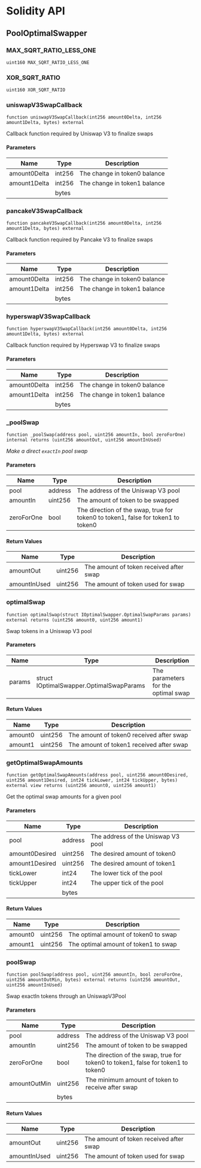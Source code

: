 # Solidity API

## PoolOptimalSwapper

### MAX_SQRT_RATIO_LESS_ONE

```solidity
uint160 MAX_SQRT_RATIO_LESS_ONE
```

### XOR_SQRT_RATIO

```solidity
uint160 XOR_SQRT_RATIO
```

### uniswapV3SwapCallback

```solidity
function uniswapV3SwapCallback(int256 amount0Delta, int256 amount1Delta, bytes) external
```

Callback function required by Uniswap V3 to finalize swaps

#### Parameters

| Name | Type | Description |
| ---- | ---- | ----------- |
| amount0Delta | int256 | The change in token0 balance |
| amount1Delta | int256 | The change in token1 balance |
|  | bytes |  |

### pancakeV3SwapCallback

```solidity
function pancakeV3SwapCallback(int256 amount0Delta, int256 amount1Delta, bytes) external
```

Callback function required by Pancake V3 to finalize swaps

#### Parameters

| Name | Type | Description |
| ---- | ---- | ----------- |
| amount0Delta | int256 | The change in token0 balance |
| amount1Delta | int256 | The change in token1 balance |
|  | bytes |  |

### hyperswapV3SwapCallback

```solidity
function hyperswapV3SwapCallback(int256 amount0Delta, int256 amount1Delta, bytes) external
```

Callback function required by Hyperswap V3 to finalize swaps

#### Parameters

| Name | Type | Description |
| ---- | ---- | ----------- |
| amount0Delta | int256 | The change in token0 balance |
| amount1Delta | int256 | The change in token1 balance |
|  | bytes |  |

### _poolSwap

```solidity
function _poolSwap(address pool, uint256 amountIn, bool zeroForOne) internal returns (uint256 amountOut, uint256 amountInUsed)
```

_Make a direct `exactIn` pool swap_

#### Parameters

| Name | Type | Description |
| ---- | ---- | ----------- |
| pool | address | The address of the Uniswap V3 pool |
| amountIn | uint256 | The amount of token to be swapped |
| zeroForOne | bool | The direction of the swap, true for token0 to token1, false for token1 to token0 |

#### Return Values

| Name | Type | Description |
| ---- | ---- | ----------- |
| amountOut | uint256 | The amount of token received after swap |
| amountInUsed | uint256 | The amount of token used for swap |

### optimalSwap

```solidity
function optimalSwap(struct IOptimalSwapper.OptimalSwapParams params) external returns (uint256 amount0, uint256 amount1)
```

Swap tokens in a Uniswap V3 pool

#### Parameters

| Name | Type | Description |
| ---- | ---- | ----------- |
| params | struct IOptimalSwapper.OptimalSwapParams | The parameters for the optimal swap |

#### Return Values

| Name | Type | Description |
| ---- | ---- | ----------- |
| amount0 | uint256 | The amount of token0 received after swap |
| amount1 | uint256 | The amount of token1 received after swap |

### getOptimalSwapAmounts

```solidity
function getOptimalSwapAmounts(address pool, uint256 amount0Desired, uint256 amount1Desired, int24 tickLower, int24 tickUpper, bytes) external view returns (uint256 amount0, uint256 amount1)
```

Get the optimal swap amounts for a given pool

#### Parameters

| Name | Type | Description |
| ---- | ---- | ----------- |
| pool | address | The address of the Uniswap V3 pool |
| amount0Desired | uint256 | The desired amount of token0 |
| amount1Desired | uint256 | The desired amount of token1 |
| tickLower | int24 | The lower tick of the pool |
| tickUpper | int24 | The upper tick of the pool |
|  | bytes |  |

#### Return Values

| Name | Type | Description |
| ---- | ---- | ----------- |
| amount0 | uint256 | The optimal amount of token0 to swap |
| amount1 | uint256 | The optimal amount of token1 to swap |

### poolSwap

```solidity
function poolSwap(address pool, uint256 amountIn, bool zeroForOne, uint256 amountOutMin, bytes) external returns (uint256 amountOut, uint256 amountInUsed)
```

Swap exactIn tokens through an UniswapV3Pool

#### Parameters

| Name | Type | Description |
| ---- | ---- | ----------- |
| pool | address | The address of the Uniswap V3 pool |
| amountIn | uint256 | The amount of token to be swapped |
| zeroForOne | bool | The direction of the swap, true for token0 to token1, false for token1 to token0 |
| amountOutMin | uint256 | The minimum amount of token to receive after swap |
|  | bytes |  |

#### Return Values

| Name | Type | Description |
| ---- | ---- | ----------- |
| amountOut | uint256 | The amount of token received after swap |
| amountInUsed | uint256 | The amount of token used for swap |

